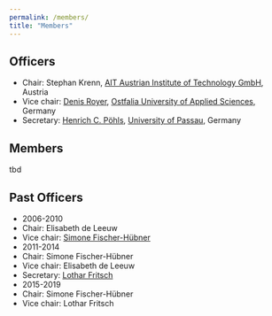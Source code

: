 ```yaml
---
permalink: /members/
title: "Members"
---
```


## Officers
* Chair: Stephan Krenn, [AIT Austrian Institute of Technology GmbH](https://www.ait.ac.at/), Austria
* Vice chair: [Denis Royer](https://www.ostfalia.de/cms/de/pws/royer/), [Ostfalia University of Applied Sciences](https://www.ostfalia.de/en/), Germany
* Secretary: [Henrich C. Pöhls](https://henrich.poehls.com/), [University of Passau](https://www.uni-passau.de/en/), Germany

## Members
tbd

## Past Officers
* 2006-2010 
 * Chair: Elisabeth de Leeuw
 * Vice chair: [Simone Fischer-Hübner](https://www.kau.se/en/researchers/simone-fischer-hubner)
* 2011-2014
 * Chair: Simone Fischer-Hübner
 * Vice chair: Elisabeth de Leeuw
 * Secretary: [Lothar Fritsch](https://www.oslomet.no/en/about/employee/lotharfr/)
* 2015-2019
 * Chair: Simone Fischer-Hübner
 * Vice chair: Lothar Fritsch
